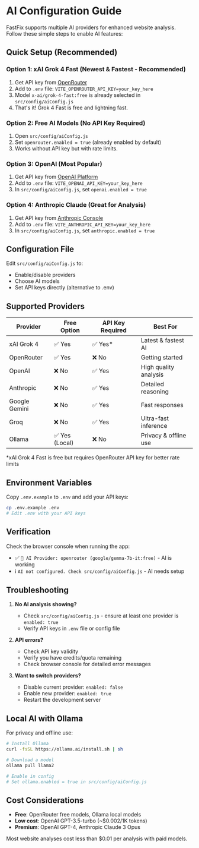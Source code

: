 # AI Configuration Guide

FastFix supports multiple AI providers for enhanced website analysis. Follow these simple steps to enable AI features:

## Quick Setup (Recommended)

### Option 1: xAI Grok 4 Fast (Newest & Fastest - Recommended)

1. Get API key from [OpenRouter](https://openrouter.ai/keys)
2. Add to `.env` file: `VITE_OPENROUTER_API_KEY=your_key_here`
3. Model `x-ai/grok-4-fast:free` is already selected in `src/config/aiConfig.js`
4. That's it! Grok 4 Fast is free and lightning fast.

### Option 2: Free AI Models (No API Key Required)

1. Open `src/config/aiConfig.js`
2. Set `openrouter.enabled = true` (already enabled by default)
3. Works without API key but with rate limits.

### Option 3: OpenAI (Most Popular)

1. Get API key from [OpenAI Platform](https://platform.openai.com/api-keys)
2. Add to `.env` file: `VITE_OPENAI_API_KEY=your_key_here`
3. In `src/config/aiConfig.js`, set `openai.enabled = true`

### Option 4: Anthropic Claude (Great for Analysis)

1. Get API key from [Anthropic Console](https://console.anthropic.com/)
2. Add to `.env` file: `VITE_ANTHROPIC_API_KEY=your_key_here`
3. In `src/config/aiConfig.js`, set `anthropic.enabled = true`

## Configuration File

Edit `src/config/aiConfig.js` to:

- Enable/disable providers
- Choose AI models
- Set API keys directly (alternative to .env)

## Supported Providers

| Provider      | Free Option    | API Key Required | Best For              |
| ------------- | -------------- | ---------------- | --------------------- |
| xAI Grok 4    | ✅ Yes         | ✅ Yes\*         | Latest & fastest AI   |
| OpenRouter    | ✅ Yes         | ❌ No            | Getting started       |
| OpenAI        | ❌ No          | ✅ Yes           | High quality analysis |
| Anthropic     | ❌ No          | ✅ Yes           | Detailed reasoning    |
| Google Gemini | ❌ No          | ✅ Yes           | Fast responses        |
| Groq          | ❌ No          | ✅ Yes           | Ultra-fast inference  |
| Ollama        | ✅ Yes (Local) | ❌ No            | Privacy & offline use |

\*xAI Grok 4 Fast is free but requires OpenRouter API key for better rate limits

## Environment Variables

Copy `.env.example` to `.env` and add your API keys:

```bash
cp .env.example .env
# Edit .env with your API keys
```

## Verification

Check the browser console when running the app:

- ✅ `🤖 AI Provider: openrouter (google/gemma-7b-it:free)` - AI is working
- ℹ️ `AI not configured. Check src/config/aiConfig.js` - AI needs setup

## Troubleshooting

1. **No AI analysis showing?**

   - Check `src/config/aiConfig.js` - ensure at least one provider is `enabled: true`
   - Verify API keys in `.env` file or config file

2. **API errors?**

   - Check API key validity
   - Verify you have credits/quota remaining
   - Check browser console for detailed error messages

3. **Want to switch providers?**
   - Disable current provider: `enabled: false`
   - Enable new provider: `enabled: true`
   - Restart the development server

## Local AI with Ollama

For privacy and offline use:

```bash
# Install Ollama
curl -fsSL https://ollama.ai/install.sh | sh

# Download a model
ollama pull llama2

# Enable in config
# Set ollama.enabled = true in src/config/aiConfig.js
```

## Cost Considerations

- **Free**: OpenRouter free models, Ollama local models
- **Low cost**: OpenAI GPT-3.5-turbo (~$0.002/1K tokens)
- **Premium**: OpenAI GPT-4, Anthropic Claude 3 Opus

Most website analyses cost less than $0.01 per analysis with paid models.
